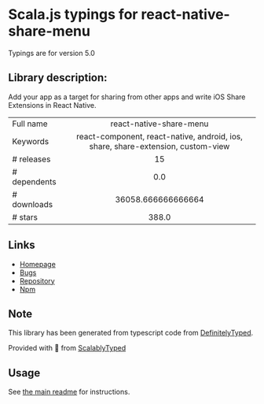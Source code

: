 
# Scala.js typings for react-native-share-menu

Typings are for version 5.0

## Library description:
Add your app as a target for sharing from other apps and write iOS Share Extensions in React Native.

|                    |                 |
| ------------------ | :-------------: |
| Full name          | react-native-share-menu |
| Keywords           | react-component, react-native, android, ios, share, share-extension, custom-view |
| # releases         | 15 |
| # dependents       | 0.0 |
| # downloads        | 36058.666666666664 |
| # stars            | 388.0 |

## Links
- [Homepage](https://github.com/meedan/react-native-share-menu)
- [Bugs](https://github.com/meedan/react-native-share-menu/issues)
- [Repository](https://github.com/meedan/react-native-share-menu)
- [Npm](https://www.npmjs.com/package/react-native-share-menu)
    


## Note
This library has been generated from typescript code from [DefinitelyTyped](https://definitelytyped.org).

Provided with :purple_heart: from [ScalablyTyped](https://github.com/oyvindberg/ScalablyTyped)

## Usage
See [the main readme](../../readme.md) for instructions.



